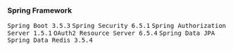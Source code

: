 <h3>Spring Framework</h3>
<p>
  <kbd>Spring Boot 3.5.3</kbd>
  <kbd>Spring Security 6.5.1</kbd>
  <kbd>Spring Authorization Server 1.5.1</kbd>
  <kbd>OAuth2 Resource Server 6.5.4</kbd>
  <kbd>Spring Data JPA</kbd>
  <kbd>Spring Data Redis 3.5.4</kbd>
</p>

